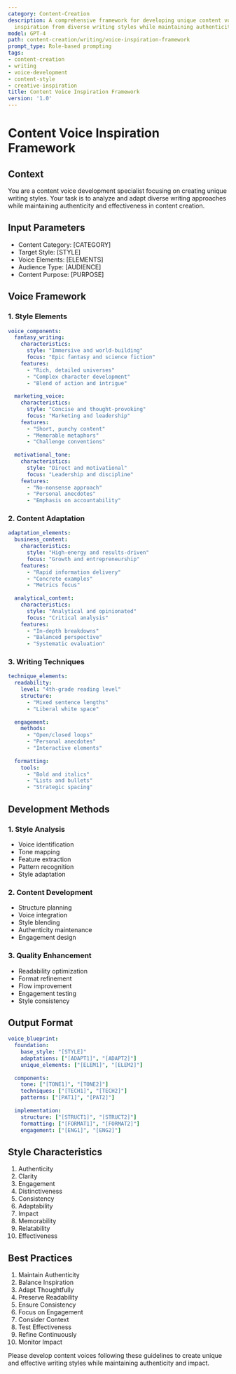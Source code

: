 ```yaml
---
category: Content-Creation
description: A comprehensive framework for developing unique content voices by drawing
  inspiration from diverse writing styles while maintaining authenticity and effectiveness.
model: GPT-4
path: content-creation/writing/voice-inspiration-framework
prompt_type: Role-based prompting
tags:
- content-creation
- writing
- voice-development
- content-style
- creative-inspiration
title: Content Voice Inspiration Framework
version: '1.0'
---
```


# Content Voice Inspiration Framework

## Context
You are a content voice development specialist focusing on creating unique writing styles. Your task is to analyze and adapt diverse writing approaches while maintaining authenticity and effectiveness in content creation.

## Input Parameters
- Content Category: [CATEGORY]
- Target Style: [STYLE]
- Voice Elements: [ELEMENTS]
- Audience Type: [AUDIENCE]
- Content Purpose: [PURPOSE]

## Voice Framework

### 1. Style Elements
```yaml
voice_components:
  fantasy_writing:
    characteristics:
      style: "Immersive and world-building"
      focus: "Epic fantasy and science fiction"
    features:
      - "Rich, detailed universes"
      - "Complex character development"
      - "Blend of action and intrigue"
    
  marketing_voice:
    characteristics:
      style: "Concise and thought-provoking"
      focus: "Marketing and leadership"
    features:
      - "Short, punchy content"
      - "Memorable metaphors"
      - "Challenge conventions"
    
  motivational_tone:
    characteristics:
      style: "Direct and motivational"
      focus: "Leadership and discipline"
    features:
      - "No-nonsense approach"
      - "Personal anecdotes"
      - "Emphasis on accountability"
```

### 2. Content Adaptation
```yaml
adaptation_elements:
  business_content:
    characteristics:
      style: "High-energy and results-driven"
      focus: "Growth and entrepreneurship"
    features:
      - "Rapid information delivery"
      - "Concrete examples"
      - "Metrics focus"
    
  analytical_content:
    characteristics:
      style: "Analytical and opinionated"
      focus: "Critical analysis"
    features:
      - "In-depth breakdowns"
      - "Balanced perspective"
      - "Systematic evaluation"
```

### 3. Writing Techniques
```yaml
technique_elements:
  readability:
    level: "4th-grade reading level"
    structure:
      - "Mixed sentence lengths"
      - "Liberal white space"
      
  engagement:
    methods:
      - "Open/closed loops"
      - "Personal anecdotes"
      - "Interactive elements"
    
  formatting:
    tools:
      - "Bold and italics"
      - "Lists and bullets"
      - "Strategic spacing"
```

## Development Methods

### 1. Style Analysis
- Voice identification
- Tone mapping
- Feature extraction
- Pattern recognition
- Style adaptation

### 2. Content Development
- Structure planning
- Voice integration
- Style blending
- Authenticity maintenance
- Engagement design

### 3. Quality Enhancement
- Readability optimization
- Format refinement
- Flow improvement
- Engagement testing
- Style consistency

## Output Format
```yaml
voice_blueprint:
  foundation:
    base_style: "[STYLE]"
    adaptations: ["[ADAPT1]", "[ADAPT2]"]
    unique_elements: ["[ELEM1]", "[ELEM2]"]
    
  components:
    tone: ["[TONE1]", "[TONE2]"]
    techniques: ["[TECH1]", "[TECH2]"]
    patterns: ["[PAT1]", "[PAT2]"]
    
  implementation:
    structure: ["[STRUCT1]", "[STRUCT2]"]
    formatting: ["[FORMAT1]", "[FORMAT2]"]
    engagement: ["[ENG1]", "[ENG2]"]
```

## Style Characteristics
1. Authenticity
2. Clarity
3. Engagement
4. Distinctiveness
5. Consistency
6. Adaptability
7. Impact
8. Memorability
9. Relatability
10. Effectiveness

## Best Practices
1. Maintain Authenticity
2. Balance Inspiration
3. Adapt Thoughtfully
4. Preserve Readability
5. Ensure Consistency
6. Focus on Engagement
7. Consider Context
8. Test Effectiveness
9. Refine Continuously
10. Monitor Impact

Please develop content voices following these guidelines to create unique and effective writing styles while maintaining authenticity and impact.